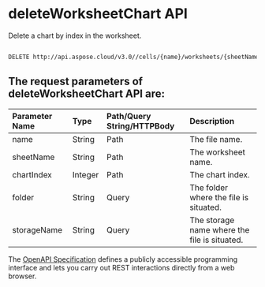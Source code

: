 # **deleteWorksheetChart API**

Delete a chart by index in the worksheet. 

```bash

DELETE http://api.aspose.cloud/v3.0//cells/{name}/worksheets/{sheetName}/charts/{chartIndex}

```

## The request parameters of **deleteWorksheetChart** API are: 

| Parameter Name | Type | Path/Query String/HTTPBody | Description | 
| :- | :- | :- |:- | 
|name|String|Path|The file name.|
|sheetName|String|Path|The worksheet name.|
|chartIndex|Integer|Path|The chart index.|
|folder|String|Query|The folder where the file is situated.|
|storageName|String|Query|The storage name where the file is situated.|


The [OpenAPI Specification](https://reference.aspose.cloud/cells/#/ChartsController/DeleteWorksheetChart) defines a publicly accessible programming interface and lets you carry out REST interactions directly from a web browser.
